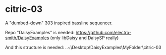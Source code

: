 # citric-03
 A "dumbed-down" 303 inspired bassline sequencer.

Repo "DaisyExamples" is needed: https://github.com/electro-smith/DaisyExamples (only libDaisy and DaisySP really)

And this structure is needed:
..\~\Desktop\DaisyExamples\MyFolder\citric-03
